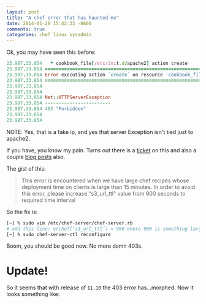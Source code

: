 ```yaml
---
layout: post
title: "A chef error that has haunted me"
date: 2014-01-20 15:42:33 -0600
comments: true
categories: chef linux sysadmin 
---
```


Ok, you may have seen this before:
```ruby
23.987.33.854   * cookbook_file[/etc/init.d/apache2] action create
23.987.33.854 ================================================================================
23.987.33.854 Error executing action `create` on resource 'cookbook_file[/etc/init.d/apache2]'
23.987.33.854 ================================================================================
23.987.33.854 
23.987.33.854 
23.987.33.854 Net::HTTPServerException
23.987.33.854 ------------------------
23.987.33.854 403 "Forbidden"
23.987.33.854 
23.987.33.854 
```

NOTE: Yes, that is a fake ip, and yes that server Exception isn't tied just to apache2.

If you have, you know my pain.  Turns out there is a [ticket](https://tickets.opscode.com/browse/CHEF-4253) on this and also a couple [blog posts](http://sanketdangi.com/post/50897416859/chef-errors-and-their-solutions) also.

The gist of this:
> This error is encountered when we have large chef recipes whose deployment time on clients is large than 15 minutes. In order to avoid this error, please increase “s3_url_ttl" value from 900 seconds to required time interval

So the fix is:
```bash
[~] % sudo vim /etc/chef-server/chef-server.rb
# add this line: erchef[‘s3_url_ttl’] = 900 where 900 is something larger...maybe 1800?
[~] % sudo chef-server-ctl reconfigure
```

Boom, you should be good now. No more damn 403s.


# Update!

So it seems that with release of `11.10` the 403 error has...morphed. Now it looks something like:
```

